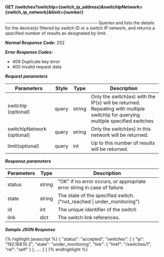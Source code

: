 <h4>GET /switches?switchIp={switch_ip_address}&amp;switchIpNetwork={switch_ip_network}&amp;limit={number}</h4>
-----------------------------------------------
Queries and lists the details for the device(s) filtered by switch ID or a switch IP network, and returns a specified number of results as designated by limit.

***Normal Response Code:*** 202

***Error Response Codes:***
  * 409 Duplicate key error
  * 400 Invalid request data

***Request parameters***

<table class="table table-bordered table-striped">
<thead><th>Parameters</th>
<th>Style</th>
<th>Type</th>
<th>Description</th>

</thead>

<tbody>

<tr>
<td>switchIp (optional)</td>
<td>query</td>
<td>string</td>
<td>Only the switch(es) with the IP(s) will be returned. Repeating with multiple switchIp for querying multiple specified switches</td>
</tr>

<tr>
<td>
switchIpNetwork
(optional)
</td>
<td>query</td>
<td>string </td>
<td>Only the switch(es) in this network will be returned.</td>
</tr>


<tr>
<td>limit(optional)</td>
<td>query</td>
<td>int</td>
<td>Up to this number of results will be returned.</td>
</tr>

</tbody>
</table>

***Response parameters***

<table class="table table-bordered table-striped">
<thead><th>Parameters</th>
<th>Type</th>
<th>Description</th>

</thead>

<tbody>

<tr>
<td>status</td>
<td>string </td>
<td>
"OK" if no error occurs, or appropriate error string in case of failure.
</td>
</tr>


<tr>
<td>state</td>
<td>string </td>
<td>The state of the specified switch. ("not_reached | under_monitoring")</td>
</tr>


<tr>
<td>id</td>
<td>int </td>
<td>The unique identifier of the switch</td>
</tr>


<tr>
<td>link</td>
<td>dict </td>
<td>The switch link references.</td>
</tr>

</tbody>
</table>

***Sample JSON Response***

{% highlight javascript %}
{
    "status": "accepted",
    "switches": [
	    {
            "ip": "192.168.10.2",
            "state": "under_monitoring",
            "link": {
                "href": "/switches/1",
                "rel": "self"
            }
        },
		....
	]
}
{% endhighlight  %}
